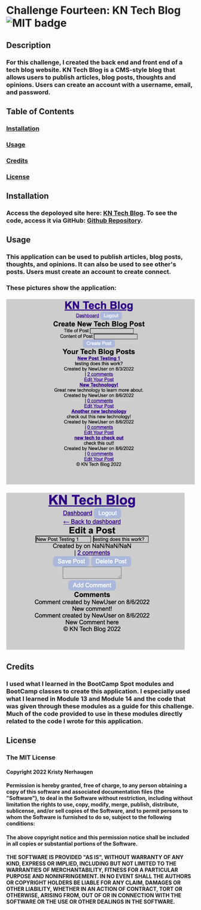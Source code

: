 # Challenge Fourteen: KN Tech Blog ![MIT badge](https://img.shields.io/badge/License-MIT-yellow.svg)

## Description

### For this challenge, I created the back end and front end of a tech blog website. KN Tech Blog is a CMS-style blog that allows users to publish articles, blog posts, thoughts and opinions. Users can create an account with a username, email, and password.

## Table of Contents

### [Installation](#installation)

### [Usage](#usage)

### [Credits](#credits)

### [License](#license)

## Installation

### Access the depoloyed site here: [KN Tech Blog](https://kn-tech-blog.herokuapp.com/). To see the code, access it via GitHub: [Github Repository](https://github.com/KristyNerhaugen/kn-tech-blog).

## Usage

### This application can be used to publish articles, blog posts, thoughts, and opinions. It can also be used to see other's posts. Users must create an account to create connect.

### These pictures show the application:

#### ![Homepage to View Posts and Create a Post ](/public/assets/images/screenshotone.png)

#### ![Edit Post](/public/assets/images/screenshottwo.png)

## Credits

### I used what I learned in the BootCamp Spot modules and BootCamp classes to create this application. I especially used what I learned in Module 13 and Module 14 and the code that was given through these modules as a guide for this challenge. Much of the code provided to use in these modules directly related to the code I wrote for this application.

## License

### The MIT License

#### Copyright 2022 Kristy Nerhaugen

#### Permission is hereby granted, free of charge, to any person obtaining a copy of this software and associated documentation files (the "Software"), to deal in the Software without restriction, including without limitation the rights to use, copy, modify, merge, publish, distribute, sublicense, and/or sell copies of the Software, and to permit persons to whom the Software is furnished to do so, subject to the following conditions:

#### The above copyright notice and this permission notice shall be included in all copies or substantial portions of the Software.

#### THE SOFTWARE IS PROVIDED "AS IS", WITHOUT WARRANTY OF ANY KIND, EXPRESS OR IMPLIED, INCLUDING BUT NOT LIMITED TO THE WARRANTIES OF MERCHANTABILITY, FITNESS FOR A PARTICULAR PURPOSE AND NONINFRINGEMENT. IN NO EVENT SHALL THE AUTHORS OR COPYRIGHT HOLDERS BE LIABLE FOR ANY CLAIM, DAMAGES OR OTHER LIABILITY, WHETHER IN AN ACTION OF CONTRACT, TORT OR OTHERWISE, ARISING FROM, OUT OF OR IN CONNECTION WITH THE SOFTWARE OR THE USE OR OTHER DEALINGS IN THE SOFTWARE.
